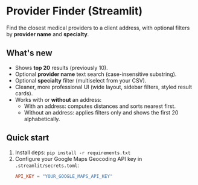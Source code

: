 # Provider Finder (Streamlit)

Find the closest medical providers to a client address, with optional filters by **provider name** and **specialty**.

## What's new
- Shows **top 20** results (previously 10).
- Optional **provider name** text search (case-insensitive substring).
- Optional **specialty** filter (multiselect from your CSV).
- Cleaner, more professional UI (wide layout, sidebar filters, styled result cards).
- Works with or **without** an address:
  - With an address: computes distances and sorts nearest first.
  - Without an address: applies filters only and shows the first 20 alphabetically.

## Quick start
1. Install deps: `pip install -r requirements.txt`
2. Configure your Google Maps Geocoding API key in `.streamlit/secrets.toml`:
   ```toml
   API_KEY = "YOUR_GOOGLE_MAPS_API_KEY"
